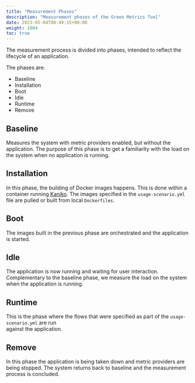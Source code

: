 ```yaml
---
title: "Measurement Phases"
description: "Measurement phases of the Green Metrics Tool"
date: 2023-05-04T08:49:15+00:00
weight: 1004
toc: true
---
```


The measurement process is divided into phases, intended to reflect the lifecycle of an application.

The phases are:

- Baseline
- Installation
- Boot
- Idle
- Runtime
- Remove

## Baseline

Measures the system with metric providers enabled, but without the application.
The purpose of this phase is to get a familiarity with the load on the system when no application is running.

## Installation

In this phase, the building of Docker images happens.
This is done within a container running [Kaniko](https://github.com/GoogleContainerTools/kaniko).
The images specified in the `usage-scenario.yml` file are pulled or built from local `Dockerfiles`.

## Boot

The images built in the previous phase are orchestrated and the application is started.

## Idle

The application is now running and waiting for user interaction.
Complementary to the baseline phase, we measure the load on the system when the application is running.

## Runtime

This is the phase where the flows that were specified as part of the `usage-scenario.yml` are run  
against the application.

## Remove

In this phase the application is being taken down and metric providers are being stopped.
The system returns back to baseline and the measurement process is concluded.
